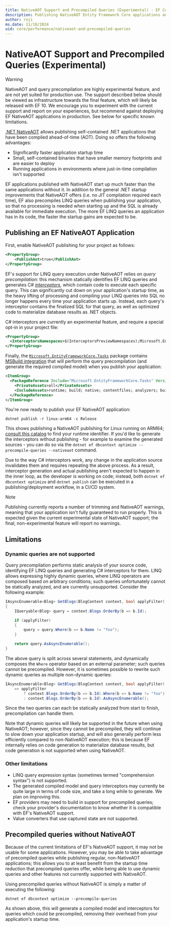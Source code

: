 ```yaml
---
title: NativeAOT Support and Precompiled Queries (Experimental) - EF Core
description: Publishing NativeAOT Entity Framework Core applications and using precompiled queries
author: roji
ms.date: 11/10/2024
uid: core/performance/nativeaot-and-precompiled-queries
---
```

# NativeAOT Support and Precompiled Queries (Experimental)

> [!WARNING]
> NativeAOT and query precompilation are highly experimental feature, and are not yet suited for production use. The support described below should be viewed as infrastructure towards the final feature, which will likely be released with EF 10. We encourage you to experiment with the current support and report on your experiences, but recommend against deploying EF NativeAOT applications in production. See below for specific known limitations.

[.NET NativeAOT](/dotnet/core/deploying/native-aot) allows publishing self-contained .NET applications that have been compiled ahead-of-time (AOT). Doing so offers the following advantages:

* Significantly faster application startup time
* Small, self-contained binaries that have smaller memory footprints and are easier to deploy
* Running applications in environments where just-in-time compilation isn't supported

EF applications published with NativeAOT start up much faster than the same applications without it. In addition to the general .NET startup improvements that NativeAOT offers (i.e. no JIT compilation required each time), EF also precompiles LINQ queries when publishing your application, so that no processing is needed when starting up and the SQL is already available for immediate execution. The more EF LINQ queries an application has in its code, the faster the startup gains are expected to be.

## Publishing an EF NativeAOT Application

First, enable NativeAOT publishing for your project as follows:

```xml
<PropertyGroup>
    <PublishAot>true</PublishAot>
</PropertyGroup>
```

EF's support for LINQ query execution under NativeAOT relies on *query precompilation*: this mechanism statically identifies EF LINQ queries and generates C# [*interceptors*](/dotnet/csharp/whats-new/csharp-12#interceptors), which contain code to execute each specific query. This can significantly cut down on your application's startup time, as the heavy lifting of processing and compiling your LINQ queries into SQL no longer happens every time your application starts up. Instead, each query's interceptor contains the finalized SQL for that query, as well as optimized code to materialize database results as .NET objects.

C# interceptors are currently an experimental feature, and require a special opt-in in your project file:

```xml
<PropertyGroup>
  <InterceptorsNamespaces>$(InterceptorsPreviewNamespaces);Microsoft.EntityFrameworkCore.GeneratedInterceptors</InterceptorsNamespaces>
</PropertyGroup>
```

Finally, the [`Microsoft.EntityFrameworkCore.Tasks`](https://www.nuget.org/packages/Microsoft.EntityFrameworkCore.Tasks) package contains [MSBuild integration](xref:core/cli/msbuild) that will perform the query precompilation (and generate the required compiled model) when you publish your application:

```xml
<ItemGroup>
  <PackageReference Include="Microsoft.EntityFrameworkCore.Tasks" Version="9.0.0">
    <PrivateAssets>all</PrivateAssets>
    <IncludeAssets>runtime; build; native; contentfiles; analyzers; buildtransitive</IncludeAssets>
  </PackageReference>
</ItemGroup>
```

You're now ready to publish your EF NativeAOT application:

```console
dotnet publish -r linux-arm64 -c Release
```

This shows publishing a NativeAOT publishing for Linux running on ARM64; [consult this catalog](/dotnet/core/rid-catalog) to find your runtime identifier. If you'd like to generate the interceptors without publishing - for example to examine the generated sources - you can do so via the `dotnet ef dbcontext optimize --precompile-queries --nativeaot` command.

Due to the way C# interceptors work, any change in the application source invalidates them and requires repeating the above process. As a result, interceptor generation and actual publishing aren't expected to happen in the inner loop, as the developer is working on code; instead, both `dotnet ef dbcontext optimize` and `dotnet publish` can be executed in a publishing/deployment workflow, in a CI/CD system.

> [!NOTE]
> Publishing currently reports a number of trimming and NativeAOT warnings, meaning that your application isn't fully guaranteed to run properly. This is expected given the current experimental state of NativeAOT support; the final, non-experimental feature will report no warnings.

## Limitations

### Dynamic queries are not supported

Query precompilation performs static analysis of your source code, identifying EF LINQ queries and generating C# interceptors for them. LINQ allows expressing highly dynamic queries, where LINQ operators are composed based on arbitrary conditions; such queries unfortunately cannot be statically analyzed, and are currently unsupported. Consider the following example:

```c#
IAsyncEnumerable<Blog> GetBlogs(BlogContext context, bool applyFilter)
{
    IQueryable<Blog> query = context.Blogs.OrderBy(b => b.Id);

    if (applyFilter)
    {
        query = query.Where(b => b.Name != "foo");
    }

    return query.AsAsyncEnumerable();
}
```

The above query is split across several statements, and dynamically composes the `Where` operator based on an external parameter; such queries cannot be precompiled. However, it is sometimes possible to rewrite such dynamic queries as multiple non-dynamic queries:

```c#
IAsyncEnumerable<Blog> GetBlogs(BlogContext context, bool applyFilter)
    => applyFilter
        ? context.Blogs.OrderBy(b => b.Id).Where(b => b.Name != "foo").AsAsyncEnumerable()
        : context.Blogs.OrderBy(b => b.Id).AsAsyncEnumerable();
```

Since the two queries can each be statically analyzed from start to finish, precompilation can handle them.

Note that dynamic queries will likely be supported in the future when using NativeAOT; however, since they cannot be precompiled, they will continue to slow down your application startup, and will also generally perform less efficiently compared to non-NativeAOT execution; this is because EF internally relies on code generation to materialize database results, but code generation is not supported when using NativeAOT.

### Other limitations

* LINQ query expression syntax (sometimes termed "comprehension syntax") is not supported.
* The generated compiled model and query interceptors may currently be quite large in terms of code size, and take a long while to generate. We plan on improving this.
* EF providers may need to build in support for precompiled queries; check your provider's documentation to know whether it is compatible with EF's NativeAOT support.
* Value converters that use captured state are not supported.

## Precompiled queries without NativeAOT

Because of the current limitations of EF's NativeAOT support, it may not be usable for some applications. However, you may be able to take advantage of precompiled queries while publishing regular, non-NativeAOT applications; this allows you to at least benefit from the startup time reduction that precompiled queries offer, while being able to use dynamic queries and other features not currently supported with NativeAOT.

Using precompiled queries without NativeAOT is simply a matter of executing the following:

```console
dotnet ef dbcontext optimize --precompile-queries
```

As shown above, this will generate a compiled model and interceptors for queries which could be precompiled, removing their overhead from your application's startup time.
